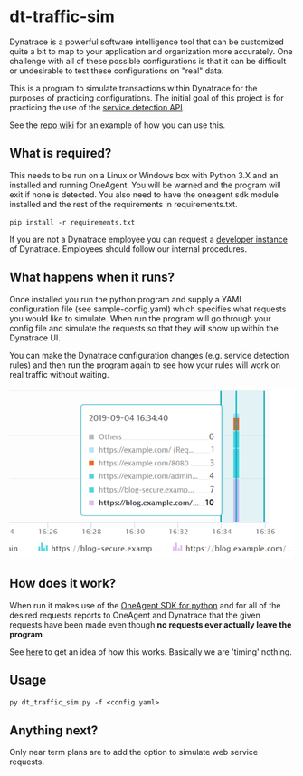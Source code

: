 # dt-traffic-sim
Dynatrace is a powerful software intelligence tool that can be customized quite a bit to map to your application and organization more accurately. One challenge with all of these possible configurations is that it can be difficult or undesirable to test these configurations on "real" data. 

This is a program to simulate transactions within Dynatrace for the purposes of practicing configurations. The initial goal of this project is for practicing the use of the [service detection API](https://www.dynatrace.com/support/help/extend-dynatrace/dynatrace-api/configuration-api/service-api/detection-rules/).

See the [repo wiki](https://github.com/jimm-with-a-j/dt-traffic-sim/wiki/Service-Detection-Rules-API-Example) for an example of how you can use this.

## What is required?
This needs to be run on a Linux or Windows box with Python 3.X and an installed and running OneAgent. You will be warned and the program will exit if none is detected. You also need to have the oneagent sdk module installed and the rest of the requirements in requirements.txt.

`pip install -r requirements.txt`

If you are not a Dynatrace employee you can request a [developer instance](https://www.dynatrace.com/developer/trial/) of Dynatrace. Employees should follow our internal procedures.

## What happens when it runs?
Once installed you run the python program and supply a YAML configuration file (see sample-config.yaml) which specifies what requests you would like to simulate. When run the program will go through your config file and simulate the requests so that they will show up within the Dynatrace UI.

You can make the Dynatrace configuration changes (e.g. service detection rules) and then run the program again to see how your rules will work on real traffic without waiting.

![Requests in UI](/images/example-in-ui.png)

## How does it work?
When run it makes use of the [OneAgent SDK for python](https://github.com/Dynatrace/OneAgent-SDK-for-Python) and for all of the desired requests reports to OneAgent and Dynatrace that the given requests have been made even though **no requests ever actually leave the program**.

See [here](https://github.com/Dynatrace/OneAgent-SDK-for-Python) to get an idea of how this works. Basically we are 'timing' nothing.

## Usage
`py dt_traffic_sim.py -f <config.yaml>`

## Anything next?
Only near term plans are to add the option to simulate web service requests.
